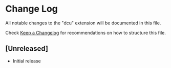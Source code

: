 # Change Log

All notable changes to the "dcu" extension will be documented in this file.

Check [Keep a Changelog](http://keepachangelog.com/) for recommendations on how to structure this file.

## [Unreleased]

- Initial release